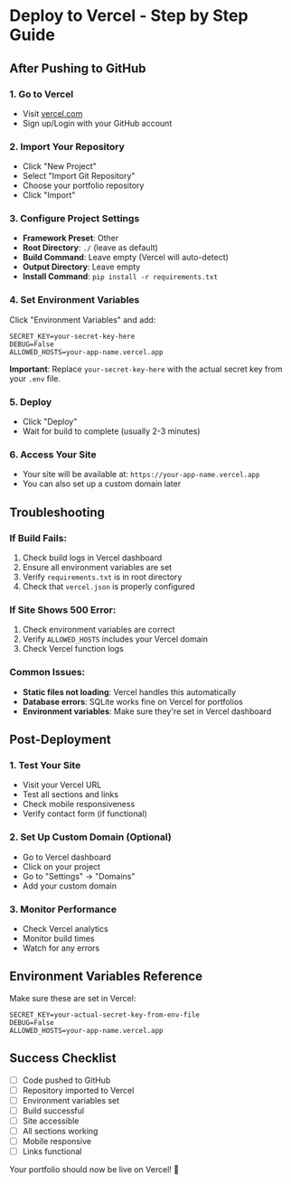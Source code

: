 # Deploy to Vercel - Step by Step Guide

## After Pushing to GitHub

### 1. Go to Vercel

- Visit [vercel.com](https://vercel.com)
- Sign up/Login with your GitHub account

### 2. Import Your Repository

- Click "New Project"
- Select "Import Git Repository"
- Choose your portfolio repository
- Click "Import"

### 3. Configure Project Settings

- **Framework Preset**: Other
- **Root Directory**: `./` (leave as default)
- **Build Command**: Leave empty (Vercel will auto-detect)
- **Output Directory**: Leave empty
- **Install Command**: `pip install -r requirements.txt`

### 4. Set Environment Variables

Click "Environment Variables" and add:

```
SECRET_KEY=your-secret-key-here
DEBUG=False
ALLOWED_HOSTS=your-app-name.vercel.app
```

**Important**: Replace `your-secret-key-here` with the actual secret key from your `.env` file.

### 5. Deploy

- Click "Deploy"
- Wait for build to complete (usually 2-3 minutes)

### 6. Access Your Site

- Your site will be available at: `https://your-app-name.vercel.app`
- You can also set up a custom domain later

## Troubleshooting

### If Build Fails:

1. Check build logs in Vercel dashboard
2. Ensure all environment variables are set
3. Verify `requirements.txt` is in root directory
4. Check that `vercel.json` is properly configured

### If Site Shows 500 Error:

1. Check environment variables are correct
2. Verify `ALLOWED_HOSTS` includes your Vercel domain
3. Check Vercel function logs

### Common Issues:

- **Static files not loading**: Vercel handles this automatically
- **Database errors**: SQLite works fine on Vercel for portfolios
- **Environment variables**: Make sure they're set in Vercel dashboard

## Post-Deployment

### 1. Test Your Site

- Visit your Vercel URL
- Test all sections and links
- Check mobile responsiveness
- Verify contact form (if functional)

### 2. Set Up Custom Domain (Optional)

- Go to Vercel dashboard
- Click on your project
- Go to "Settings" → "Domains"
- Add your custom domain

### 3. Monitor Performance

- Check Vercel analytics
- Monitor build times
- Watch for any errors

## Environment Variables Reference

Make sure these are set in Vercel:

```env
SECRET_KEY=your-actual-secret-key-from-env-file
DEBUG=False
ALLOWED_HOSTS=your-app-name.vercel.app
```

## Success Checklist

- [ ] Code pushed to GitHub
- [ ] Repository imported to Vercel
- [ ] Environment variables set
- [ ] Build successful
- [ ] Site accessible
- [ ] All sections working
- [ ] Mobile responsive
- [ ] Links functional

Your portfolio should now be live on Vercel! 🚀
